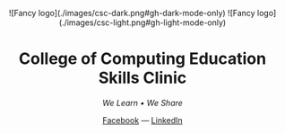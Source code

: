<p align="center">
![Fancy logo](./images/csc-dark.png#gh-dark-mode-only)
![Fancy logo](./images/csc-light.png#gh-light-mode-only)
</p>
<h1 align="center">
College of Computing Education Skills Clinic
</h1>
<p align="center">
<i>
We Learn • We Share
</i>
<p>
<div align="center">
  <a href="https://vitejs.dev/">Facebook</a> —
  <a href="https://vitejs.dev/guide">LinkedIn</a>
</div>

